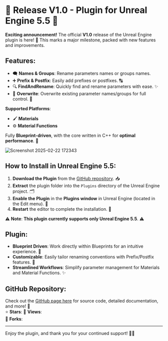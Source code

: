 # 🎉 **Release V1.0 - Plugin for Unreal Engine 5.5** 🎉

**Exciting announcement!** The official **V1.0** release of the Unreal Engine plugin is here! 🚀 This marks a major milestone, packed with new features and improvements.

## Features:  
- 🗨️ **Names & Groups**: Rename parameters names or groups names.  
- ➕ **Prefix & Postfix**: Easily add prefixes or postfixes. 🔠  
- 🔍 **FindAndRename**: Quickly find and rename parameters with ease. ✨  
- 🔄 **Overwrite**: Overwrite existing parameter names/groups for full control. 🔄

**Supported Platforms**:  
- 🖌️ **Materials**  
- ⚙️ **Material Functions**

Fully **Blueprint-driven**, with the core written in C++ for **optimal performance**. 💪

![Screenshot 2025-02-22 172343](https://github.com/user-attachments/assets/3ca89f23-d376-457e-8d0c-6d63bcdfbce1)

## How to Install in Unreal Engine 5.5:
1. **Download the Plugin** from the [GitHub repository](#). 📥  
2. **Extract** the plugin folder into the `Plugins` directory of the Unreal Engine project. 🗂️  
3. **Enable the Plugin** in the **Plugins window** in Unreal Engine (located in the Edit menu). 🔧  
4. **Restart** the editor to complete the installation. 🔄

⚠️ **Note**: **This plugin currently supports only Unreal Engine 5.5**. ⚠️

## Plugin:
- **Blueprint Driven**: Work directly within Blueprints for an intuitive experience. 🧩  
- **Customizable**: Easily tailor renaming conventions with Prefix/Postfix features. 🎨  
- **Streamlined Workflows**: Simplify parameter management for Materials and Material Functions. ✨

## GitHub Repository:
Check out the [GitHub page here](#) for source code, detailed documentation, and more! 📖  
⭐ **Stars**: 
👀 **Views**:  
🍴 **Forks**: 

---

Enjoy the plugin, and thank you for your continued support! 🙏🎉
